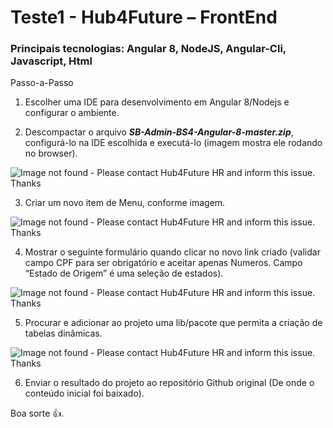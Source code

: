# Teste1 - Hub4Future – FrontEnd

### Principais tecnologias: Angular 8, NodeJS, Angular-Cli, Javascript, Html
Passo-a-Passo

1. Escolher uma IDE para desenvolvimento em Angular 8/Nodejs e configurar o ambiente.

2. Descompactar o arquivo ***SB-Admin-BS4-Angular-8-master.zip***, configurá-lo na IDE escolhida e executá-lo (imagem mostra ele rodando no browser).

![Image not found - Please contact Hub4Future HR and inform this issue. Thanks](https://raw.githubusercontent.com/edersonm/teste-hub-frontend-3d827020-f0d2/master/imgs/1.png)


3. Criar um novo item de Menu, conforme imagem.

![Image not found - Please contact Hub4Future HR and inform this issue. Thanks](https://raw.githubusercontent.com/edersonm/teste-hub-frontend-3d827020-f0d2/master/imgs/2.png)



4. Mostrar o seguinte formulário quando clicar no novo link criado (validar campo CPF para ser obrigatório e aceitar apenas Numeros. Campo “Estado de Origem” é uma seleção de estados).

![Image not found - Please contact Hub4Future HR and inform this issue. Thanks](https://raw.githubusercontent.com/edersonm/teste-hub-frontend-3d827020-f0d2/master/imgs/3.png)


5. Procurar e adicionar ao projeto uma lib/pacote que permita a criação de tabelas dinâmicas.

![Image not found - Please contact Hub4Future HR and inform this issue. Thanks](https://raw.githubusercontent.com/edersonm/teste-hub-frontend-3d827020-f0d2/master/imgs/4.png)

 
6. Enviar o resultado do projeto ao repositório Github original (De onde o conteúdo inicial foi baixado).

Boa sorte :+1:.
